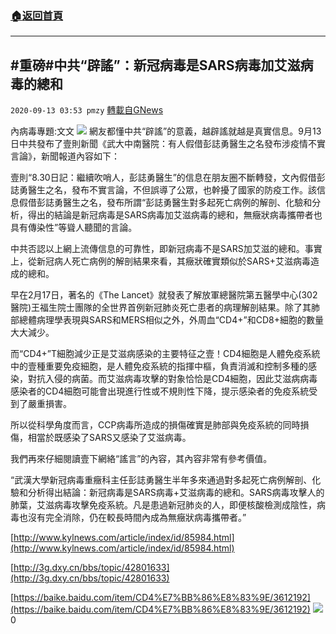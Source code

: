 ###  [:house:返回首頁](https://github.com/ourhimalayas/txt)
---

## #重磅#中共“辟謠”：新冠病毒是SARS病毒加艾滋病毒的總和
`2020-09-13 03:53 pmzy` [轉載自GNews](https://gnews.org/zh-hant/351749/)

內病毒專題:文文
![](https://s3.amazonaws.com/gnews-media-offload/wp-content/uploads/2020/09/13035148/Screenshot_2020-09-13-15-18-10-881_Discord.png)
網友都懂中共“辟謠”的意義，越辟謠就越是真實信息。9月13日中共發布了壹則新聞《武大中南醫院：有人假借彭誌勇醫生之名發布涉疫情不實言論》，新聞報道內容如下：

壹則“8.30日記：繼續吹哨人，彭誌勇醫生”的信息在朋友圈不斷轉發，文內假借彭誌勇醫生之名，發布不實言論，不但誤導了公眾，也幹擾了國家的防疫工作。該信息假借彭誌勇醫生之名，發布所謂“彭誌勇醫生對多起死亡病例的解剖、化驗和分析，得出的結論是新冠病毒是SARS病毒加艾滋病毒的總和，無癥狀病毒攜帶者也具有傳染性”等聳人聽聞的言論。

中共否認以上網上流傳信息的可靠性，即新冠病毒不是SARS加艾滋的總和。事實上，從新冠病人死亡病例的解剖結果來看，其癥狀確實類似於SARS+艾滋病毒造成的總和。

早在2月17日，著名的《The Lancet》就發表了解放軍總醫院第五醫學中心(302醫院)王福生院士團隊的全世界首例新冠肺炎死亡患者的病理解剖結果。除了其肺部總體病理學表現與SARS和MERS相似之外，外周血“CD4+”和CD8+細胞的數量大大減少。

而“CD4+”T細胞減少正是艾滋病感染的主要特征之壹！CD4細胞是人體免疫系統中的壹種重要免疫細胞，是人體免疫系統的指揮中樞，負責消滅和控制多種的感染，對抗入侵的病菌。而艾滋病毒攻擊的對象恰恰是CD4細胞，因此艾滋病病毒感染者的CD4細胞可能會出現進行性或不規則性下降，提示感染者的免疫系統受到了嚴重損害。

所以從科學角度而言，CCP病毒所造成的損傷確實是肺部與免疫系統的同時損傷，相當於既感染了SARS又感染了艾滋病毒。

我們再來仔細閱讀壹下網絡“謠言”的內容，其內容非常有參考價值。

“武漢大學新冠病毒重癥科主任彭誌勇醫生半年多來通過對多起死亡病例解剖、化驗和分析得出結論：新冠病毒是SARS病毒+艾滋病毒的總和。SARS病毒攻擊人的肺葉，艾滋病毒攻擊免疫系統。凡是患過新冠肺炎的人，即便核酸檢測成陰性，病毒也沒有完全消除，仍在較長時間內成為無癥狀病毒攜帶者。”

[http://www.kylnews.com/article/index/id/85984.html](http://www.kylnews.com/article/index/id/85984.html)

[http://3g.dxy.cn/bbs/topic/42801633](http://3g.dxy.cn/bbs/topic/42801633)

[https://baike.baidu.com/item/CD4%E7%BB%86%E8%83%9E/3612192](https://baike.baidu.com/item/CD4%E7%BB%86%E8%83%9E/3612192)
![](https://s3.amazonaws.com/gnews-media-offload/wp-content/uploads/2020/09/13035952/Screenshot_2020-09-13-15-22-20-385_Discord.png)
0
